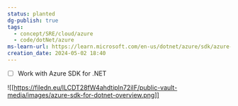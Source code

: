 ```yaml
---
status: planted
dg-publish: true
tags:
  - concept/SRE/cloud/azure
  - code/dotNet/azure
ms-learn-url: https://learn.microsoft.com/en-us/dotnet/azure/sdk/azure-sdk-for-dotnet
creation_date: 2024-05-02 18:40
---
```

- [ ] Work with Azure SDK for .NET

![[https://filedn.eu/lLCDT28fW4ahdtipln72iIF/public-vault-media/images/azure-sdk-for-dotnet-overview.png]]
